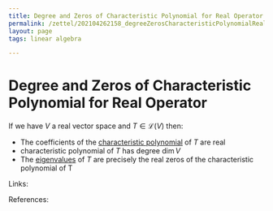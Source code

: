 ```yaml
---
title: Degree and Zeros of Characteristic Polynomial for Real Operator
permalink: /zettel/202104262158_degreeZerosCharacteristicPolynomialRealOperator
layout: page
tags: linear algebra

---
```

# Degree and Zeros of Characteristic Polynomial for Real Operator

If we have $V$ a real vector space and $T \in \mathcal{L}(V)$ then:

- The coefficients of the [characteristic polynomial](202104262156_characteristicPolynomialRealOperatorDefinition) of $T$ are real
- characteristic polynomial of $T$ has degree $\mathrm{dim} \, V$
- The [eigenvalues](202102120912_eigenvalueDefinition) of $T$ are precisely the real zeros of the characteristic polynomial of T

Links: 

References: 

